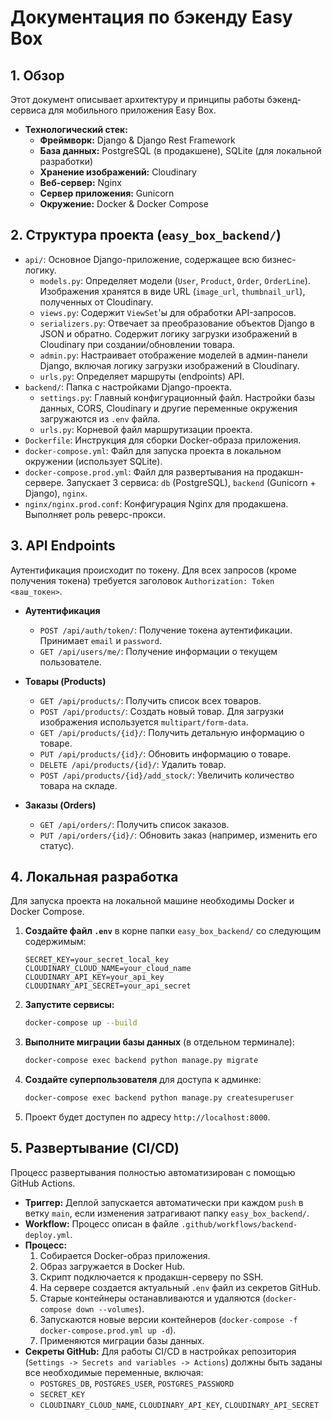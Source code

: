 # Документация по бэкенду Easy Box

## 1. Обзор

Этот документ описывает архитектуру и принципы работы бэкенд-сервиса для мобильного приложения Easy Box.

- **Технологический стек:**
  - **Фреймворк:** Django & Django Rest Framework
  - **База данных:** PostgreSQL (в продакшене), SQLite (для локальной разработки)
  - **Хранение изображений:** Cloudinary
  - **Веб-сервер:** Nginx
  - **Сервер приложения:** Gunicorn
  - **Окружение:** Docker & Docker Compose

## 2. Структура проекта (`easy_box_backend/`)

- `api/`: Основное Django-приложение, содержащее всю бизнес-логику.
  - `models.py`: Определяет модели (`User`, `Product`, `Order`, `OrderLine`). Изображения хранятся в виде URL (`image_url`, `thumbnail_url`), полученных от Cloudinary.
  - `views.py`: Содержит `ViewSet`'ы для обработки API-запросов.
  - `serializers.py`: Отвечает за преобразование объектов Django в JSON и обратно. Содержит логику загрузки изображений в Cloudinary при создании/обновлении товара.
  - `admin.py`: Настраивает отображение моделей в админ-панели Django, включая логику загрузки изображений в Cloudinary.
  - `urls.py`: Определяет маршруты (endpoints) API.
- `backend/`: Папка с настройками Django-проекта.
  - `settings.py`: Главный конфигурационный файл. Настройки базы данных, CORS, Cloudinary и другие переменные окружения загружаются из `.env` файла.
  - `urls.py`: Корневой файл маршрутизации проекта.
- `Dockerfile`: Инструкция для сборки Docker-образа приложения.
- `docker-compose.yml`: Файл для запуска проекта в локальном окружении (использует SQLite).
- `docker-compose.prod.yml`: Файл для развертывания на продакшн-сервере. Запускает 3 сервиса: `db` (PostgreSQL), `backend` (Gunicorn + Django), `nginx`.
- `nginx/nginx.prod.conf`: Конфигурация Nginx для продакшена. Выполняет роль реверс-прокси.

## 3. API Endpoints

Аутентификация происходит по токену. Для всех запросов (кроме получения токена) требуется заголовок `Authorization: Token <ваш_токен>`.

- **Аутентификация**
  - `POST /api/auth/token/`: Получение токена аутентификации. Принимает `email` и `password`.
  - `GET /api/users/me/`: Получение информации о текущем пользователе.

- **Товары (Products)**
  - `GET /api/products/`: Получить список всех товаров.
  - `POST /api/products/`: Создать новый товар. Для загрузки изображения используется `multipart/form-data`.
  - `GET /api/products/{id}/`: Получить детальную информацию о товаре.
  - `PUT /api/products/{id}/`: Обновить информацию о товаре.
  - `DELETE /api/products/{id}/`: Удалить товар.
  - `POST /api/products/{id}/add_stock/`: Увеличить количество товара на складе.

- **Заказы (Orders)**
  - `GET /api/orders/`: Получить список заказов.
  - `PUT /api/orders/{id}/`: Обновить заказ (например, изменить его статус).

## 4. Локальная разработка

Для запуска проекта на локальной машине необходимы Docker и Docker Compose.

1.  **Создайте файл `.env`** в корне папки `easy_box_backend/` со следующим содержимым:
    ```
    SECRET_KEY=your_secret_local_key
    CLOUDINARY_CLOUD_NAME=your_cloud_name
    CLOUDINARY_API_KEY=your_api_key
    CLOUDINARY_API_SECRET=your_api_secret
    ```
2.  **Запустите сервисы:**
    ```bash
    docker-compose up --build
    ```
3.  **Выполните миграции базы данных** (в отдельном терминале):
    ```bash
    docker-compose exec backend python manage.py migrate
    ```
4.  **Создайте суперпользователя** для доступа к админке:
    ```bash
    docker-compose exec backend python manage.py createsuperuser
    ```
5.  Проект будет доступен по адресу `http://localhost:8000`.

## 5. Развертывание (CI/CD)

Процесс развертывания полностью автоматизирован с помощью GitHub Actions.

- **Триггер:** Деплой запускается автоматически при каждом `push` в ветку `main`, если изменения затрагивают папку `easy_box_backend/`.
- **Workflow:** Процесс описан в файле `.github/workflows/backend-deploy.yml`.
- **Процесс:**
  1.  Собирается Docker-образ приложения.
  2.  Образ загружается в Docker Hub.
  3.  Скрипт подключается к продакшн-серверу по SSH.
  4.  На сервере создается актуальный `.env` файл из секретов GitHub.
  5.  Старые контейнеры останавливаются и удаляются (`docker-compose down --volumes`).
  6.  Запускаются новые версии контейнеров (`docker-compose -f docker-compose.prod.yml up -d`).
  7.  Применяются миграции базы данных.
- **Секреты GitHub:** Для работы CI/CD в настройках репозитория (`Settings -> Secrets and variables -> Actions`) должны быть заданы все необходимые переменные, включая:
  - `POSTGRES_DB`, `POSTGRES_USER`, `POSTGRES_PASSWORD`
  - `SECRET_KEY`
  - `CLOUDINARY_CLOUD_NAME`, `CLOUDINARY_API_KEY`, `CLOUDINARY_API_SECRET`